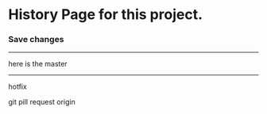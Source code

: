 # History Page for this project.

### Save changes
----------------------
here is the master

-------------
hotfix

git pill request origin
